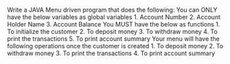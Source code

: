 Write a JAVA Menu driven program that does the following:
    You can ONLY have the below variables as global variables
        1. Account Number
        2. Account Holder Name
        3. Account Balance
    You MUST have the below as functions
        1. To initialize the customer
        2. To deposit money
        3. To withdraw money
        4. To print the transactions
        5. To print account summary
    Your menu will have the following operations once the customer is created
        1. To deposit money
        2. To withdraw money
        3. To print the transactions
        4. To print account summary